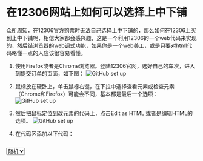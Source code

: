 # 在12306网站上如何可以选择上中下铺

众所周知，在12306官方购票时无法自己选择上中下铺的，那么如何在12306上买到上中下铺呢，相信大家都会感兴趣，这是一个利用12306的一个web代码来实现的，然后结浏览器的web调式功能，如果你是一个web美工，或是只要对html代码略懂一点的人应该很容易看懂。

1. 使用Firefox或者是Chrome浏览器。登陆12306官网，选好自己的车次，进入到提交订单的页面，如下图：
	![GitHub set up](http://ofoygdb8c.bkt.clouddn.com/%E5%B1%8F%E5%B9%95%E5%BF%AB%E7%85%A7%202016-10-27%2011.25.32.png)
	
2. 鼠标放在硬卧上，单击鼠标右键，在下拉中选择查看元素或检查元素（Chrome和Firefox）可能会不同，基本都是最后一个选项：
	![GitHub set up](http://ofoygdb8c.bkt.clouddn.com/%E5%B1%8F%E5%B9%95%E5%BF%AB%E7%85%A7%202016-10-27%2011.37.25.png)
	
3.  然后把鼠标定位到改元素的代码上，点击Edit as HTML 或者是编辑HTML的选项。
	![GitHub set up](http://ofoygdb8c.bkt.clouddn.com/%E5%B1%8F%E5%B9%95%E5%BF%AB%E7%85%A7%202016-10-27%2011.42.45.png)
	
4. 在代码区添加以下代码：
	```
<select name="passenger_1_seat_detail_select" style="display:block" id="passenger_1_seat_detail_select" onchange="setSeatDetail('1')">
        <option value="0">随机</option> 
        <option value="3">上铺</option>
        <option value="2">中铺</option>
        <option value="1">下铺</option>
```
![GitHub set up](http://ofoygdb8c.bkt.clouddn.com/%E5%B1%8F%E5%B9%95%E5%BF%AB%E7%85%A7%202016-10-27%2011.45.49.png)

5. 然后就可以选择随机，上，中，下铺了，实测有用的。
	![GitHub set up](http://ofoygdb8c.bkt.clouddn.com/%E5%B1%8F%E5%B9%95%E5%BF%AB%E7%85%A7%202016-10-27%2011.53.09.png)

	


